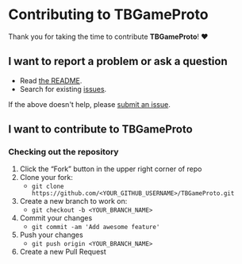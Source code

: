 # Contributing to TBGameProto

Thank you for taking the time to contribute **TBGameProto**! ❤️

## I want to report a problem or ask a question

- Read [the README](https://github.com/v-braun/TBGameProto/blob/master/README.md).
- Search for existing [issues](https://github.com/v-braun/TBGameProto/issues).

If the above doesn't help, please [submit an issue](https://github.com/v-braun/TBGameProto/issues).

## I want to contribute to TBGameProto

### Checking out the repository

1. Click the “Fork” button in the upper right corner of repo
2. Clone your fork:
    - `git clone https://github.com/<YOUR_GITHUB_USERNAME>/TBGameProto.git`
3. Create a new branch to work on:
    - `git checkout -b <YOUR_BRANCH_NAME>`    
4. Commit your changes 
    - `git commit -am 'Add awesome feature'`
5. Push your changes
    - `git push origin <YOUR_BRANCH_NAME>`
6. Create a new Pull Request
